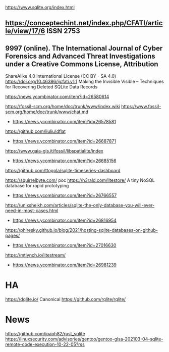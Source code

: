 https://www.sqlite.org/index.html

https://conceptechint.net/index.php/CFATI/article/view/17/6 ISSN 2753
-
9997 (online). The International
Journal of Cyber Forensics and Advanced Threat Investigations under a Creative Commons License, Attribution
-
ShareAlike 4.0 International License (CC BY - SA 4.0) 
https://doi.org/10.46386/ijcfati.v1i1 Making  the  Invisible  Visible
– Techniques  for Recovering Deleted SQLite Data Records

https://news.ycombinator.com/item?id=26580614

https://fossil-scm.org/home/doc/trunk/www/index.wiki
https://www.fossil-scm.org/home/doc/trunk/www/chat.md
* https://news.ycombinator.com/item?id=26578581

https://github.com/liuliu/dflat
* https://news.ycombinator.com/item?id=26687871

https://www.gaia-gis.it/fossil/libspatialite/index
* https://news.ycombinator.com/item?id=26685156

https://github.com/ttogola/sqlite-timeseries-dashboard

https://squirrelbyte.com/ poc
https://h3rald.com/litestore/ A tiny NoSQL database for rapid prototyping
* https://news.ycombinator.com/item?id=26766557

https://unixsheikh.com/articles/sqlite-the-only-database-you-will-ever-need-in-most-cases.html
* https://news.ycombinator.com/item?id=26816954

https://phiresky.github.io/blog/2021/hosting-sqlite-databases-on-github-pages/
* https://news.ycombinator.com/item?id=27016630

https://mtlynch.io/litestream/
* https://news.ycombinator.com/item?id=26981239

# HA
https://dqlite.io/ Canonical
https://github.com/rqlite/rqlite/

# News
https://github.com/joaoh82/rust_sqlite
https://linuxsecurity.com/advisories/gentoo/gentoo-glsa-202103-04-sqlite-remote-code-execution-10-22-05?rss

